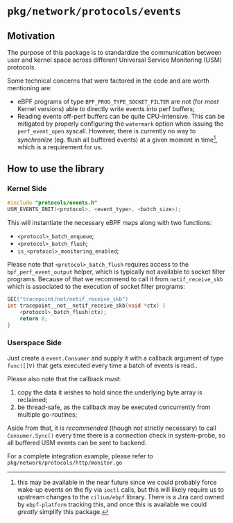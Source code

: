 # `pkg/network/protocols/events`

## Motivation

The purpose of this package is to standardize the communication between user and
kernel space across different Universal Service Monitoring (USM) protocols.

Some technical concerns that were factored in the code and are worth mentioning are:

* eBPF programs of type `BPF_PROG_TYPE_SOCKET_FILTER` are not (for _most_ Kernel
  versions) able to directly write events into perf buffers;
* Reading events off-perf buffers can be quite CPU-intensive. This can be
mitigated by properly configuring the `watermark` option when issuing the
`perf_event_open` syscall. However, there is currently no way to _synchronize_
(eg. flush all buffered events) at a given moment in time[^1], which is a
requirement for us.

## How to use the library

### Kernel Side

```c
#include "protocols/events.h"
USM_EVENTS_INIT(<protocol>, <event_type>, <batch_size>);
```

This will instantiate the necessary eBPF maps along with two functions:
* `<protocol>_batch_enqueue`;
* `<protocol>_batch_flush`;
* `is_<protocol>_monitoring_enabled`;

Please note that `<protocol>_batch_flush` requires access to the
`bpf_perf_event_output` helper, which is typically not available to socket
filter programs. Because of that we recommend to call it from
`netif_receive_skb` which is associated to the execution of socket filter programs:

```c
SEC("tracepoint/net/netif_receive_skb")
int tracepoint__net__netif_receive_skb(void *ctx) {
    <protocol>_batch_flush(ctx);
    return 0;
}
```

### Userspace Side

Just create a `event.Consumer` and supply it with a callback argument of type
`func([]V)` that gets executed every time a batch of events is read..

Please also note that the callback *must*:
1) copy the data it wishes to hold since the underlying byte array is reclaimed;
2) be thread-safe, as the callback may be executed concurrently from multiple go-routines;

Aside from that, it is _recommended_ (though not strictly necessary) to call
`Consumer.Sync()` every time there is a connection check in system-probe, so
all buffered USM events can be sent to backend.

For a complete integration example, please refer to `pkg/network/protocols/http/monitor.go`

[^1]: this may be available in the near future since we could probably force
wake-up events on the fly via `ioctl` calls, but this will likely require us to
upstream changes to the `cilium/ebpf` library. There is a Jira card owned by
`ebpf-platform` tracking this, and once this is available we could _greatly_
simplify this package.
